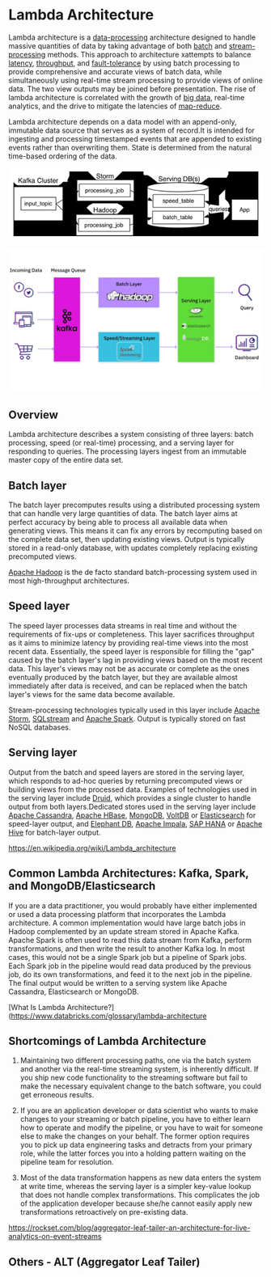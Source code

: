 # Lambda Architecture

Lambda architecture is a [data-processing](https://en.wikipedia.org/wiki/Data_processing) architecture designed to handle massive quantities of data by taking advantage of both [batch](https://en.wikipedia.org/wiki/Batch_processing) and [stream-processing](https://en.wikipedia.org/wiki/Stream_processing) methods. This approach to architecture xattempts to balance [latency](https://en.wikipedia.org/wiki/Latency_(engineering)), [throughput](https://en.wikipedia.org/wiki/Throughput), and [fault-tolerance](https://en.wikipedia.org/wiki/Fault-tolerance) by using batch processing to provide comprehensive and accurate views of batch data, while simultaneously using real-time stream processing to provide views of online data. The two view outputs may be joined before presentation. The rise of lambda architecture is correlated with the growth of [big data](https://en.wikipedia.org/wiki/Big_data), real-time analytics, and the drive to mitigate the latencies of [map-reduce](https://en.wikipedia.org/wiki/Map-reduce).

Lambda architecture depends on a data model with an append-only, immutable data source that serves as a system of record.It is intended for ingesting and processing timestamped events that are appended to existing events rather than overwriting them. State is determined from the natural time-based ordering of the data.

![image](../../media/Lambda-Architecture-image1.jpg)

![image](../../media/Lambda-Architecture-image2.jpg)

## Overview

Lambda architecture describes a system consisting of three layers: batch processing, speed (or real-time) processing, and a serving layer for responding to queries. The processing layers ingest from an immutable master copy of the entire data set.

## Batch layer

The batch layer precomputes results using a distributed processing system that can handle very large quantities of data. The batch layer aims at perfect accuracy by being able to process all available data when generating views. This means it can fix any errors by recomputing based on the complete data set, then updating existing views. Output is typically stored in a read-only database, with updates completely replacing existing precomputed views.

[Apache Hadoop](https://en.wikipedia.org/wiki/Hadoop) is the de facto standard batch-processing system used in most high-throughput architectures.

## Speed layer

The speed layer processes data streams in real time and without the requirements of fix-ups or completeness. This layer sacrifices throughput as it aims to minimize latency by providing real-time views into the most recent data. Essentially, the speed layer is responsible for filling the "gap" caused by the batch layer's lag in providing views based on the most recent data. This layer's views may not be as accurate or complete as the ones eventually produced by the batch layer, but they are available almost immediately after data is received, and can be replaced when the batch layer's views for the same data become available.

Stream-processing technologies typically used in this layer include [Apache Storm](https://en.wikipedia.org/wiki/Storm_(event_processor)), [SQLstream](https://en.wikipedia.org/wiki/Sqlstream) and [Apache Spark](https://en.wikipedia.org/wiki/Apache_Spark). Output is typically stored on fast NoSQL databases.

## Serving layer

Output from the batch and speed layers are stored in the serving layer, which responds to ad-hoc queries by returning precomputed views or building views from the processed data.
Examples of technologies used in the serving layer include [Druid](https://en.wikipedia.org/wiki/Druid_(open-source_data_store)), which provides a single cluster to handle output from both layers.Dedicated stores used in the serving layer include [Apache Cassandra](https://en.wikipedia.org/wiki/Apache_Cassandra), [Apache HBase](https://en.wikipedia.org/wiki/Apache_HBase), [MongoDB](https://en.wikipedia.org/wiki/MongoDB), [VoltDB](https://en.wikipedia.org/wiki/VoltDB) or [Elasticsearch](https://en.wikipedia.org/wiki/Elasticsearch) for speed-layer output, and [Elephant DB](https://github.com/nathanmarz/elephantdb), [Apache Impala](https://en.wikipedia.org/wiki/Apache_Impala), [SAP HANA](https://en.wikipedia.org/wiki/SAP_HANA) or [Apache Hive](https://en.wikipedia.org/wiki/Apache_Hive) for batch-layer output.

https://en.wikipedia.org/wiki/Lambda_architecture

## Common Lambda Architectures: Kafka, Spark, and MongoDB/Elasticsearch

If you are a data practitioner, you would probably have either implemented or used a data processing platform that incorporates the Lambda architecture. A common implementation would have large batch jobs in Hadoop complemented by an update stream stored in Apache Kafka. Apache Spark is often used to read this data stream from Kafka, perform transformations, and then write the result to another Kafka log. In most cases, this would not be a single Spark job but a pipeline of Spark jobs. Each Spark job in the pipeline would read data produced by the previous job, do its own transformations, and feed it to the next job in the pipeline. The final output would be written to a serving system like Apache Cassandra, Elasticsearch or MongoDB.

[What Is Lambda Architecture?](https://www.databricks.com/glossary/lambda-architecture

## Shortcomings of Lambda Architecture

1. Maintaining two different processing paths, one via the batch system and another via the real-time streaming system, is inherently difficult. If you ship new code functionality to the streaming software but fail to make the necessary equivalent change to the batch software, you could get erroneous results.

2. If you are an application developer or data scientist who wants to make changes to your streaming or batch pipeline, you have to either learn how to operate and modify the pipeline, or you have to wait for someone else to make the changes on your behalf. The former option requires you to pick up data engineering tasks and detracts from your primary role, while the latter forces you into a holding pattern waiting on the pipeline team for resolution.

3. Most of the data transformation happens as new data enters the system at write time, whereas the serving layer is a simpler key-value lookup that does not handle complex transformations. This complicates the job of the application developer because she/he cannot easily apply new transformations retroactively on pre-existing data.

https://rockset.com/blog/aggregator-leaf-tailer-an-architecture-for-live-analytics-on-event-streams

## Others - ALT (Aggregator Leaf Tailer)
